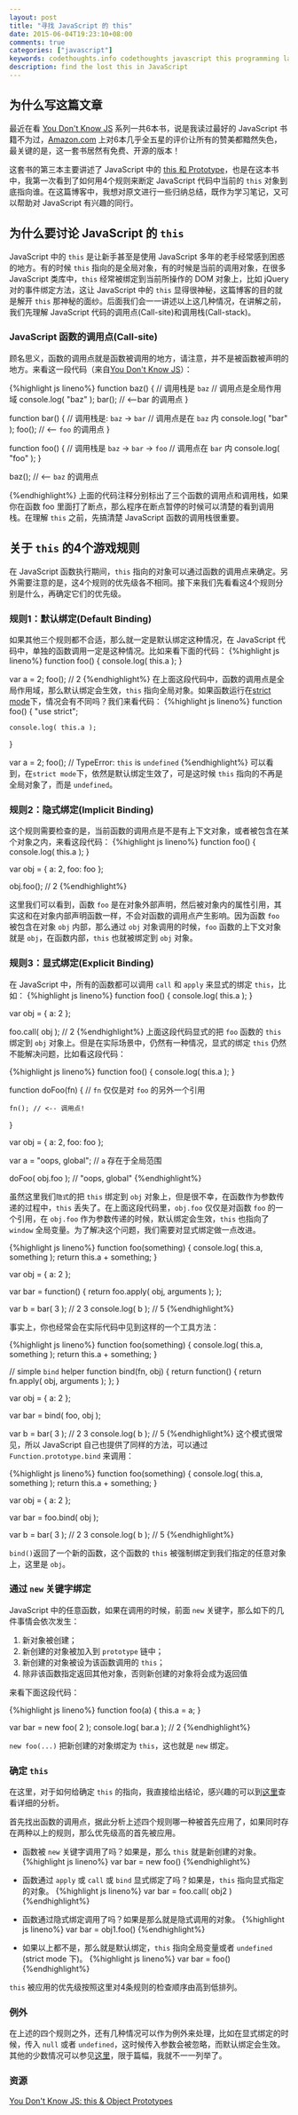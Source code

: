 ```yaml
---
layout: post
title: "寻找 JavaScript 的 this"
date: 2015-06-04T19:23:10+08:00
comments: true
categories: ["javascript"]
keywords: codethoughts.info codethoughts javascript this programming language object rule 编程语言 JS
description: find the lost this in JavaScript
---
```


## 为什么写这篇文章
最近在看 [You Don't Know JS](https://github.com/getify/You-Dont-Know-JS) 系列一共6本书，说是我读过最好的 JavaScript 书籍不为过，[Amazon.com](http://www.amazon.com/s/ref=nb_sb_noss?url=search-alias%3Daps&field-keywords=you+don%27t+know+js) 上对6本几乎全五星的评价让所有的赞美都黯然失色，最关键的是，这一套书居然有免费、开源的版本！

这套书的第三本主要讲述了 JavaScript 中的 [this 和 Prototype](https://github.com/getify/You-Dont-Know-JS/tree/master/this%20%26%20object%20prototypes)，也是在这本书中，我第一次看到了如何用4个规则来断定 JavaScript 代码中当前的 `this` 对象到底指向谁。在这篇博客中，我想对原文进行一些归纳总结，既作为学习笔记，又可以帮助对 JavaScript 有兴趣的同行。

## 为什么要讨论 JavaScript 的 `this`
JavaScript 中的 `this` 是让新手甚至是使用 JavaScript 多年的老手经常感到困惑的地方。有的时候 `this` 指向的是全局对象，有的时候是当前的调用对象，在很多 JavaScript 类库中，`this` 经常被绑定到当前所操作的 DOM 对象上，比如 jQuery 对的事件绑定方法，这让 JavaScript 中的 `this` 显得很神秘，这篇博客的目的就是解开 `this` 那神秘的面纱。后面我们会一一讲述以上这几种情况，在讲解之前，我们先理解 JavaScript 代码的调用点(Call-site)和调用栈(Call-stack)。

### JavaScript 函数的调用点(Call-site)
顾名思义，函数的调用点就是函数被调用的地方，请注意，并不是被函数被声明的地方。来看这一段代码（来自[You Don't Know JS](https://github.com/getify/You-Dont-Know-JS/blob/master/this%20%26%20object%20prototypes/ch2.md)）：

{%highlight js lineno%}
function baz() {
    // 调用栈是 `baz`
    // 调用点是全局作用域
    console.log( "baz" );
    bar(); // <--bar 的调用点
}

function bar() {
    // 调用栈是: `baz` -> `bar`
    // 调用点是在 `baz` 内
    console.log( "bar" );
    foo(); // <-- `foo` 的调用点
}

function foo() {
    // 调用栈是 `baz` -> `bar` -> `foo`
    // 调用点在 `bar` 内
    console.log( "foo" );
}

baz(); // <-- `baz` 的调用点

{%endhighlight%}
上面的代码注释分别标出了三个函数的调用点和调用栈，如果你在函数 foo 里面打了断点，那么程序在断点暂停的时候可以清楚的看到调用栈。在理解 `this` 之前，先搞清楚 JavaScript 函数的调用栈很重要。

## 关于 `this` 的4个游戏规则
在 JavaScript 函数执行期间，`this` 指向的对象可以通过函数的调用点来确定。另外需要注意的是，这4个规则的优先级各不相同。接下来我们先看看这4个规则分别是什么，再确定它们的优先级。

### 规则1：默认绑定(Default Binding)
如果其他三个规则都不合适，那么就一定是默认绑定这种情况，在 JavaScript 代码中，单独的函数调用一定是这种情况。比如来看下面的代码：
{%highlight js lineno%}
function foo() {
    console.log( this.a );
}

var a = 2;
foo(); // 2
{%endhighlight%}
在上面这段代码中，函数的调用点是全局作用域，那么默认绑定会生效，`this` 指向全局对象。如果函数运行在[strict mode](https://developer.mozilla.org/en/docs/Web/JavaScript/Reference/Strict_mode)下，情况会有不同吗？我们来看代码：
{%highlight js lineno%}
function foo() {
    "use strict";

    console.log( this.a );
}

var a = 2;
foo(); // TypeError: `this` is `undefined`
{%endhighlight%}
可以看到，在`strict mode`下，依然是默认绑定生效了，可是这时候 `this` 指向的不再是全局对象了，而是 `undefined`。

### 规则2：隐式绑定(Implicit Binding)
这个规则需要检查的是，当前函数的调用点是不是有上下文对象，或者被包含在某个对象之内，来看这段代码：
{%highlight js lineno%}
function foo() {
    console.log( this.a );
}

var obj = {
    a: 2,
    foo: foo
};

obj.foo(); // 2
{%endhighlight%}

这里我们可以看到，函数 `foo` 是在对象外部声明，然后被对象内的属性引用，其实这和在对象内部声明函数一样，不会对函数的调用点产生影响。因为函数 `foo` 被包含在对象 `obj` 内部，那么通过 `obj` 对象调用的时候，`foo` 函数的上下文对象就是 `obj`，在函数内部，`this` 也就被绑定到 `obj` 对象。

### 规则3：显式绑定(Explicit Binding)
在 JavaScript 中，所有的函数都可以调用 `call` 和 `apply` 来显式的绑定 `this`，比如：
{%highlight js lineno%}
function foo() {
    console.log( this.a );
}

var obj = {
    a: 2
};

foo.call( obj ); // 2
{%endhighlight%}
上面这段代码显式的把 `foo` 函数的 `this` 绑定到 `obj` 对象上。但是在实际场景中，仍然有一种情况，显式的绑定 `this` 仍然不能解决问题，比如看这段代码：

{%highlight js lineno%}
function foo() {
    console.log( this.a );
}

function doFoo(fn) {
    // `fn` 仅仅是对 `foo` 的另外一个引用

    fn(); // <-- 调用点!
}

var obj = {
    a: 2,
    foo: foo
};

var a = "oops, global"; // `a` 存在于全局范围

doFoo( obj.foo ); // "oops, global"
{%endhighlight%}

虽然这里我们`隐式`的把 `this` 绑定到 `obj` 对象上，但是很不幸，在函数作为参数传递的过程中，`this` 丢失了。在上面这段代码里，`obj.foo` 仅仅是对函数 `foo` 的一个引用，在 `obj.foo` 作为参数传递的时候，默认绑定会生效，`this` 也指向了 `window` 全局变量。为了解决这个问题，我们需要对显式绑定做一点改进。

{%highlight js lineno%}
function foo(something) {
    console.log( this.a, something );
    return this.a + something;
}

var obj = {
    a: 2
};

var bar = function() {
    return foo.apply( obj, arguments );
};

var b = bar( 3 ); // 2 3
console.log( b ); // 5
{%endhighlight%}

事实上，你也经常会在实际代码中见到这样的一个工具方法：

{%highlight js lineno%}
function foo(something) {
    console.log( this.a, something );
    return this.a + something;
}

// simple `bind` helper
function bind(fn, obj) {
    return function() {
        return fn.apply( obj, arguments );
    };
}

var obj = {
    a: 2
};

var bar = bind( foo, obj );

var b = bar( 3 ); // 2 3
console.log( b ); // 5
{%endhighlight%}
这个模式很常见，所以 JavaScript 自己也提供了同样的方法，可以通过 `Function.prototype.bind` 来调用：

{%highlight js lineno%}
function foo(something) {
    console.log( this.a, something );
    return this.a + something;
}

var obj = {
    a: 2
};

var bar = foo.bind( obj );

var b = bar( 3 ); // 2 3
console.log( b ); // 5
{%endhighlight%}

`bind()`返回了一个新的函数，这个函数的 `this` 被强制绑定到我们指定的任意对象上，这里是 `obj`。


### 通过 `new` 关键字绑定
JavaScript 中的任意函数，如果在调用的时候，前面 `new` 关键字，那么如下的几件事情会依次发生：

1. 新对象被创建；
2. 新创建的对象被加入到 `prototype` 链中；
3. 新创建的对象被设为该函数调用的 `this`；
4. 除非该函数指定返回其他对象，否则新创建的对象将会成为返回值

来看下面这段代码：

{%highlight js lineno%}
function foo(a) {
    this.a = a;
}

var bar = new foo( 2 );
console.log( bar.a ); // 2
{%endhighlight%}

`new foo(...)` 把新创建的对象绑定为 `this`，这也就是 `new` 绑定。

### 确定 `this`
在这里，对于如何给确定 `this` 的指向，我直接给出结论，感兴趣的可以到[这里](https://github.com/getify/You-Dont-Know-JS/blob/master/this%20%26%20object%20prototypes/ch2.md)查看详细的分析。

首先找出函数的调用点，据此分析上述四个规则哪一种被首先应用了，如果同时存在两种以上的规则，那么优先级高的首先被应用。

* 函数被 `new` 关键字调用了吗？如果是，那么 `this` 就是新创建的对象。
    {%highlight js lineno%}
    var bar = new foo()
    {%endhighlight%}
    
* 函数通过 `apply` 或 `call` 或 `bind` 显式绑定了吗？如果是，`this` 指向显式指定的对象。
    {%highlight js lineno%}
    var bar = foo.call( obj2 )
    {%endhighlight%}
    
* 函数通过隐式绑定调用了吗？如果是那么就是隐式调用的对象。
    {%highlight js lineno%}
    var bar = obj1.foo()
    {%endhighlight%}
    
* 如果以上都不是，那么就是默认绑定，`this` 指向全局变量或者 `undefined` (strict mode 下)。
    {%highlight js lineno%}
    var bar = foo()
    {%endhighlight%}
    
`this` 被应用的优先级按照这里对4条规则的检查顺序由高到低排列。
    
### 例外
在上述的四个规则之外，还有几种情况可以作为例外来处理，比如在显式绑定的时候，传入 `null` 或者 `undefined`，这时候传入参数会被忽略，而默认绑定会生效。其他的少数情况可以参见[这里](https://github.com/getify/You-Dont-Know-JS/blob/master/this%20%26%20object%20prototypes/ch2.md)，限于篇幅，我就不一一列举了。

### 资源
[You Don't Know JS: this & Object Prototypes](https://github.com/getify/You-Dont-Know-JS/blob/master/this%20%26%20object%20prototypes)








